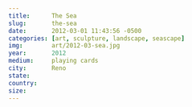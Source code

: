 ```yaml
---
title:  	The Sea
slug:		the-sea
date:   	2012-03-01 11:43:56 -0500
categories: [art, sculpture, landscape, seascape]
img:		art/2012-03-sea.jpg
year:		2012
medium:		playing cards
city:		Reno
state:		
country:
size:
---
```

